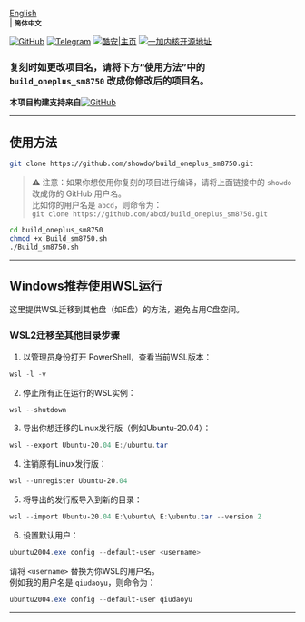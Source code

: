 [English](README-en.md)<br> | **`简体中文`** 

[![GitHub](https://img.shields.io/badge/-GitHub|@showdo-181717?logo=github&logoColor=white&style=flat-square)](https://github.com/showdo/build_oneplus_sm8750)
[![Telegram](https://img.shields.io/badge/Telegram-频道-blue.svg?logo=telegram)](https://t.me/qdykernel)
[![酷安|主页](https://img.shields.io/badge/酷安%7C主页-3DDC84?style=flat-square&logo=android&logoColor=white)](http://www.coolapk.com/u/1624571)
[![一加内核开源地址](https://img.shields.io/badge/一加内核开源地址-EB0029?logo=oneplus&logoColor=white&style=flat-square)](https://github.com/OnePlusOSS/kernel_manifest)

### 复刻时如更改项目名，请将下方“使用方法”中的 `build_oneplus_sm8750` 改成你修改后的项目名。

<b>本项目构建支持来自</b>[![GitHub](https://img.shields.io/badge/-GitHub|@HanKuCha-181717?logo=github&logoColor=white&style=flat-square)](https://github.com/HanKuCha/oneplus13_a5p_sukisu)<br>

---

## 使用方法

```bash
git clone https://github.com/showdo/build_oneplus_sm8750.git
```

> ⚠️ 注意：如果你想使用你复刻的项目进行编译，请将上面链接中的 `showdo` 改成你的 GitHub 用户名。  
> 比如你的用户名是 `abcd`，则命令为：  
> `git clone https://github.com/abcd/build_oneplus_sm8750.git`

```bash
cd build_oneplus_sm8750
chmod +x Build_sm8750.sh
./Build_sm8750.sh
```

---

## Windows推荐使用WSL运行  
这里提供WSL迁移到其他盘（如E盘）的方法，避免占用C盘空间。

### WSL2迁移至其他目录步骤

1. 以管理员身份打开 PowerShell，查看当前WSL版本：

```powershell
wsl -l -v
```

2. 停止所有正在运行的WSL实例：

```powershell
wsl --shutdown
```

3. 导出你想迁移的Linux发行版（例如Ubuntu-20.04）：

```powershell
wsl --export Ubuntu-20.04 E:/ubuntu.tar
```

4. 注销原有Linux发行版：

```powershell
wsl --unregister Ubuntu-20.04
```

5. 将导出的发行版导入到新的目录：

```powershell
wsl --import Ubuntu-20.04 E:\ubuntu\ E:\ubuntu.tar --version 2
```

6. 设置默认用户：

```powershell
ubuntu2004.exe config --default-user <username>
```

请将 `<username>` 替换为你WSL的用户名。  
例如我的用户名是 `qiudaoyu`，则命令为：

```powershell
ubuntu2004.exe config --default-user qiudaoyu
```

---

